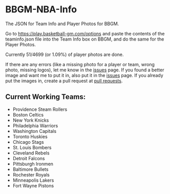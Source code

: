 # BBGM-NBA-Info
The JSON for Team Info and Player Photos for BBGM.

Go to https://play.basketball-gm.com/options and paste the contents of the teaminfo.json file into the Team Info box on BBGM, and do the same for the Player Photos.

Currently 51/4699 (or 1.09%) of player photos are done.

If there are any errors (like a missing photo for a player or team, wrong photo, missing logos), let me know in the [issues](https://github.com/mamamia5x/BBGM-NBA-Info/issues) page. If you found a better image and want me to put it in, also put it in the [issues](https://github.com/mamamia5x/BBGM-NBA-Info/issues) page. If you already put the images in, create a pull request at [pull requests](https://github.com/mamamia5x/BBGM-NBA-Info/pulls).

## Current Working Teams:
* Providence Steam Rollers
* Boston Celtics
* New York Knicks
* Philadelphia Warriors
* Washington Capitals
* Toronto Huskies
* Chicago Stags
* St. Louis Bombers
* Cleveland Rebels
* Detroit Falcons
* Pittsburgh Ironmen
* Baltimore Bullets
* Rochester Royals
* Minneapolis Lakers
* Fort Wayne Pistons
